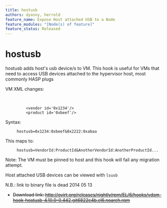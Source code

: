 ```yaml
---
title: hostusb
authors: dyasny, herrold
feature_name: Expose Host attached USB to a Node
feature_modules: "[Node(s) of feature]"
feature_status: Released
---
```


# hostusb

hostusb adds host's usb device/s to VM. This hook is useful for VMs that need to access USB devices attached to the hypervisor host, most commonly HASP plugs

VM XML changes:

<hostdev mode='subsystem' type='usb'>
          

             <vendor id='0x1234'/>
             <product id='0xbeef'/>

</hostdev>

Syntax:

         hostusb=0x1234:0xbeef&0x2222:0xabaa

This maps to:

         hostusb=VendorId:ProductId&AnotherVendorId:AnotherProductId... 

Note: The VM must be pinned to host and this hook will fail any migration attempt.

Host attached USB devices can be viewed with `lsusb`

N.B.: link to binary file is dead 2014 05 13

*   ~~Download link: <http://ovirt.org/releases/nightly/rpm/EL/6/hooks/vdsm-hook-hostusb-4.10.0-0.442.git6822c4b.el6.noarch.rpm>~~
